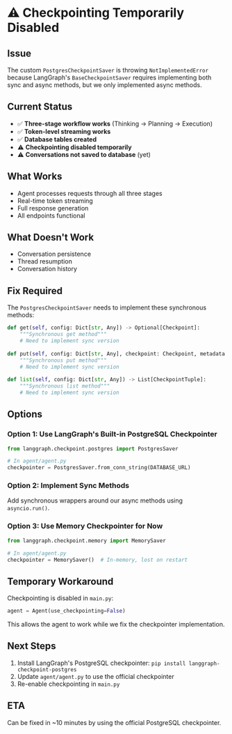 # ⚠️ Checkpointing Temporarily Disabled

## Issue
The custom `PostgresCheckpointSaver` is throwing `NotImplementedError` because LangGraph's `BaseCheckpointSaver` requires implementing both sync and async methods, but we only implemented async methods.

## Current Status
- ✅ **Three-stage workflow works** (Thinking → Planning → Execution)
- ✅ **Token-level streaming works**
- ✅ **Database tables created**
- ⚠️ **Checkpointing disabled temporarily**
- ⚠️ **Conversations not saved to database** (yet)

## What Works
- Agent processes requests through all three stages
- Real-time token streaming
- Full response generation
- All endpoints functional

## What Doesn't Work
- Conversation persistence
- Thread resumption
- Conversation history

## Fix Required

The `PostgresCheckpointSaver` needs to implement these synchronous methods:

```python
def get(self, config: Dict[str, Any]) -> Optional[Checkpoint]:
    """Synchronous get method"""
    # Need to implement sync version
    
def put(self, config: Dict[str, Any], checkpoint: Checkpoint, metadata: CheckpointMetadata) -> None:
    """Synchronous put method"""
    # Need to implement sync version
    
def list(self, config: Dict[str, Any]) -> List[CheckpointTuple]:
    """Synchronous list method"""
    # Need to implement sync version
```

## Options

### Option 1: Use LangGraph's Built-in PostgreSQL Checkpointer
```python
from langgraph.checkpoint.postgres import PostgresSaver

# In agent/agent.py
checkpointer = PostgresSaver.from_conn_string(DATABASE_URL)
```

### Option 2: Implement Sync Methods
Add synchronous wrappers around our async methods using `asyncio.run()`.

### Option 3: Use Memory Checkpointer for Now
```python
from langgraph.checkpoint.memory import MemorySaver

# In agent/agent.py
checkpointer = MemorySaver()  # In-memory, lost on restart
```

## Temporary Workaround

Checkpointing is disabled in `main.py`:
```python
agent = Agent(use_checkpointing=False)
```

This allows the agent to work while we fix the checkpointer implementation.

## Next Steps

1. Install LangGraph's PostgreSQL checkpointer: `pip install langgraph-checkpoint-postgres`
2. Update `agent/agent.py` to use the official checkpointer
3. Re-enable checkpointing in `main.py`

## ETA
Can be fixed in ~10 minutes by using the official PostgreSQL checkpointer.

